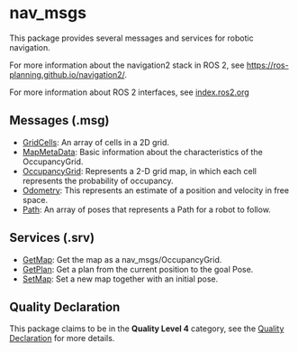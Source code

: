 # nav_msgs

This package provides several messages and services for robotic navigation.

For more information about the navigation2 stack in ROS 2, see https://ros-planning.github.io/navigation2/.

For more information about ROS 2 interfaces, see [index.ros2.org](https://index.ros.org/doc/ros2/Concepts/About-ROS-Interfaces/)

## Messages (.msg)
* [GridCells](msg/GridCells.msg): An array of cells in a 2D grid.
* [MapMetaData](msg/MapMetaData.msg): Basic information about the characteristics of the OccupancyGrid.
* [OccupancyGrid](msg/OccupancyGrid.msg): Represents a 2-D grid map, in which each cell represents the probability of occupancy.
* [Odometry](msg/Odometry.msg): This represents an estimate of a position and velocity in free space.
* [Path](msg/Path.msg): An array of poses that represents a Path for a robot to follow.

## Services (.srv)
* [GetMap](srv/GetMap.srv): Get the map as a nav_msgs/OccupancyGrid.
* [GetPlan](srv/GetPlan.srv): Get a plan from the current position to the goal Pose.
* [SetMap](srv/SetMap.srv): Set a new map together with an initial pose.

## Quality Declaration
This package claims to be in the **Quality Level 4** category, see the [Quality Declaration](QUALITY_DECLARATION.md) for more details.
